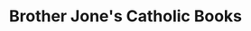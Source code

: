 ---
title: "Brother Jone's Catholic Books"
url: /lubbock/brother-jones-catholic-books/
shop: books
---